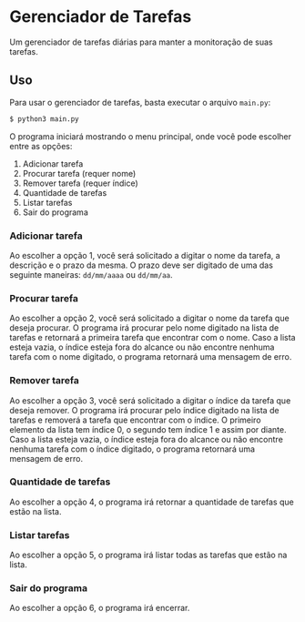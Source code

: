 # Gerenciador de Tarefas

Um gerenciador de tarefas diárias para manter a monitoração de suas tarefas.

## Uso

Para usar o gerenciador de tarefas, basta executar o arquivo `main.py`:

```bash
$ python3 main.py
```

O programa iniciará mostrando o menu principal, onde você pode escolher entre as opções:

1. Adicionar tarefa
2. Procurar tarefa (requer nome)
3. Remover tarefa (requer índice)
4. Quantidade de tarefas
5. Listar tarefas
6. Sair do programa

### Adicionar tarefa

Ao escolher a opção 1, você será solicitado a digitar o nome da tarefa, a descrição e o prazo da mesma. O prazo deve ser digitado de uma das seguinte maneiras: `dd/mm/aaaa` ou `dd/mm/aa`.

### Procurar tarefa

Ao escolher a opção 2, você será solicitado a digitar o nome da tarefa que deseja procurar. O programa irá procurar pelo nome digitado na lista de tarefas e retornará a primeira tarefa que encontrar com o nome. Caso a lista esteja vazia, o índice esteja fora do alcance ou não encontre nenhuma tarefa com o nome digitado, o programa retornará uma mensagem de erro.

### Remover tarefa

Ao escolher a opção 3, você será solicitado a digitar o índice da tarefa que deseja remover. O programa irá procurar pelo índice digitado na lista de tarefas e removerá a tarefa que encontrar com o índice. O primeiro elemento da lista tem índice 0, o segundo tem índice 1 e assim por diante. Caso a lista esteja vazia, o índice esteja fora do alcance ou não encontre nenhuma tarefa com o índice digitado, o programa retornará uma mensagem de erro.

### Quantidade de tarefas

Ao escolher a opção 4, o programa irá retornar a quantidade de tarefas que estão na lista.

### Listar tarefas

Ao escolher a opção 5, o programa irá listar todas as tarefas que estão na lista.

### Sair do programa

Ao escolher a opção 6, o programa irá encerrar.